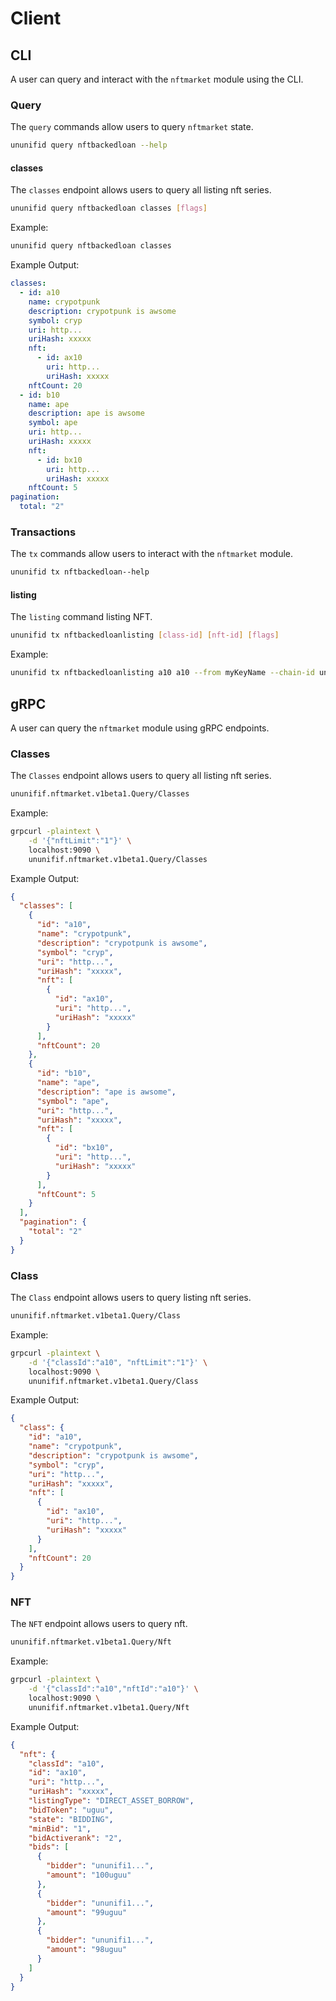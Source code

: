 <!--
order: 6
-->

# Client

## CLI

A user can query and interact with the `nftmarket` module using the CLI.

### Query

The `query` commands allow users to query `nftmarket` state.

```sh
ununifid query nftbackedloan --help
```

<!-- todo: write section -->

#### classes

The `classes` endpoint allows users to query all listing nft series.

```sh
ununifid query nftbackedloan classes [flags]
```

Example:

```sh
ununifid query nftbackedloan classes
```

Example Output:

```yml
classes:
  - id: a10
    name: crypotpunk
    description: crypotpunk is awsome
    symbol: cryp
    uri: http...
    uriHash: xxxxx
    nft:
      - id: ax10
        uri: http...
        uriHash: xxxxx
    nftCount: 20
  - id: b10
    name: ape
    description: ape is awsome
    symbol: ape
    uri: http...
    uriHash: xxxxx
    nft:
      - id: bx10
        uri: http...
        uriHash: xxxxx
    nftCount: 5
pagination:
  total: "2"
```

### Transactions

The `tx` commands allow users to interact with the `nftmarket` module.

```sh
ununifid tx nftbackedloan--help
```

#### listing

The `listing` command listing NFT.

```sh
ununifid tx nftbackedloanlisting [class-id] [nft-id] [flags]
```

Example:

```sh
ununifid tx nftbackedloanlisting a10 a10 --from myKeyName --chain-id ununifi-x
```

<!-- todo: write section -->

## gRPC

A user can query the `nftmarket` module using gRPC endpoints.

### Classes

The `Classes` endpoint allows users to query all listing nft series.

```sh
ununifif.nftmarket.v1beta1.Query/Classes
```

Example:

```sh
grpcurl -plaintext \
    -d '{"nftLimit":"1"}' \
    localhost:9090 \
    ununifif.nftmarket.v1beta1.Query/Classes
```

Example Output:

```json
{
  "classes": [
    {
      "id": "a10",
      "name": "crypotpunk",
      "description": "crypotpunk is awsome",
      "symbol": "cryp",
      "uri": "http...",
      "uriHash": "xxxxx",
      "nft": [
        {
          "id": "ax10",
          "uri": "http...",
          "uriHash": "xxxxx"
        }
      ],
      "nftCount": 20
    },
    {
      "id": "b10",
      "name": "ape",
      "description": "ape is awsome",
      "symbol": "ape",
      "uri": "http...",
      "uriHash": "xxxxx",
      "nft": [
        {
          "id": "bx10",
          "uri": "http...",
          "uriHash": "xxxxx"
        }
      ],
      "nftCount": 5
    }
  ],
  "pagination": {
    "total": "2"
  }
}
```

### Class

The `Class` endpoint allows users to query listing nft series.

```sh
ununifif.nftmarket.v1beta1.Query/Class
```

Example:

```sh
grpcurl -plaintext \
    -d '{"classId":"a10", "nftLimit":"1"}' \
    localhost:9090 \
    ununifif.nftmarket.v1beta1.Query/Class
```

Example Output:

```json
{
  "class": {
    "id": "a10",
    "name": "crypotpunk",
    "description": "crypotpunk is awsome",
    "symbol": "cryp",
    "uri": "http...",
    "uriHash": "xxxxx",
    "nft": [
      {
        "id": "ax10",
        "uri": "http...",
        "uriHash": "xxxxx"
      }
    ],
    "nftCount": 20
  }
}
```

### NFT

The `NFT` endpoint allows users to query nft.

```sh
ununifif.nftmarket.v1beta1.Query/Nft
```

Example:

```sh
grpcurl -plaintext \
    -d '{"classId":"a10","nftId":"a10"}' \
    localhost:9090 \
    ununifif.nftmarket.v1beta1.Query/Nft
```

Example Output:

```json
{
  "nft": {
    "classId": "a10",
    "id": "ax10",
    "uri": "http...",
    "uriHash": "xxxxx",
    "listingType": "DIRECT_ASSET_BORROW",
    "bidToken": "uguu",
    "state": "BIDDING",
    "minBid": "1",
    "bidActiverank": "2",
    "bids": [
      {
        "bidder": "ununifi1...",
        "amount": "100uguu"
      },
      {
        "bidder": "ununifi1...",
        "amount": "99uguu"
      },
      {
        "bidder": "ununifi1...",
        "amount": "98uguu"
      }
    ]
  }
}
```
